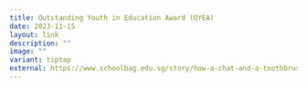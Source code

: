 ```yaml
---
title: Outstanding Youth in Education Award (OYEA)
date: 2023-11-15
layout: link
description: ""
image: ""
variant: tiptap
external: https://www.schoolbag.edu.sg/story/how-a-chat-and-a-toothbrush-led-a-child-back-to-school
---
```


